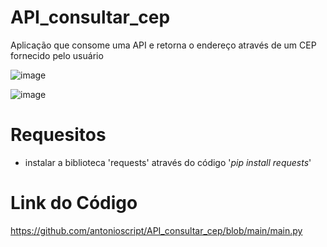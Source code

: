# API_consultar_cep
Aplicação que consome uma API e retorna o endereço através de  um CEP fornecido pelo usuário

![image](https://user-images.githubusercontent.com/10932478/170586304-1b490b9a-f833-44fd-beb9-627524564276.png)

![image](https://user-images.githubusercontent.com/10932478/170586386-68ba150e-117b-4f4a-9802-7b065d45f023.png)


# Requesitos
- instalar a biblioteca 'requests' através do código '*pip install requests*'

# Link do Código
https://github.com/antonioscript/API_consultar_cep/blob/main/main.py

